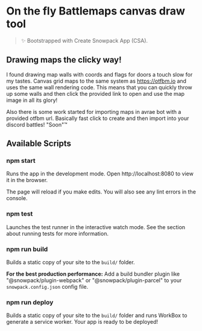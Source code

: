 # On the fly Battlemaps canvas draw tool

> ✨ Bootstrapped with Create Snowpack App (CSA).

## Drawing maps the clicky way!

I found drawing map walls with coords and flags for doors a touch slow for my tastes. Canvas grid maps to the same system as https://otfbm.io and uses the same wall rendering code. This means that you can quickly throw up some walls and then click the provided link to open and use the map image in all its glory!

Also there is some work started for importing maps in avrae bot with a provided otfbm url. Basically fast click to create and then import into your discord battles! "Soon"™


## Available Scripts

### npm start

Runs the app in the development mode.
Open http://localhost:8080 to view it in the browser.

The page will reload if you make edits.
You will also see any lint errors in the console.

### npm test

Launches the test runner in the interactive watch mode.
See the section about running tests for more information.

### npm run build

Builds a static copy of your site to the `build/` folder.

**For the best production performance:** Add a build bundler plugin like "@snowpack/plugin-webpack" or "@snowpack/plugin-parcel" to your `snowpack.config.json` config file.

### npm run deploy

Builds a static copy of your site to the `build/` folder and runs WorkBox to generate a service worker.
Your app is ready to be deployed!

